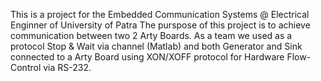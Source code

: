 This is a project for the Embedded Communication Systems @ Electrical Enginner of University of Patra 
The purspose of this project is to achieve communication between two 2 Arty Boards.
As a team we used as a protocol Stop & Wait via channel (Matlab) and both Generator and Sink connected to a Arty Board 
using XON/XOFF protocol for Hardware Flow-Control via RS-232.
